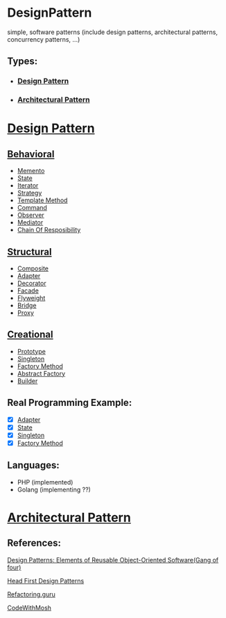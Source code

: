 # DesignPattern
simple, software patterns (include design patterns, architectural patterns, concurrency patterns, ...)

## Types:
- ### [Design Pattern](#design-pattern-1)
- ### [Architectural Pattern](#architectural-pattern-1)

# [Design Pattern](#design-pattern)

## [Behavioral](Design/Behavioral)
- [Memento](Design/Behavioral/Memento)
- [State](Design/Behavioral/State)
- [Iterator](Design/Behavioral/Iterator)
- [Strategy](Design/Behavioral/Strategy)
- [Template Method](Design/Behavioral/Template_Method)
- [Command](Design/Behavioral/Command)
- [Observer](Design/Behavioral/Observer)
- [Mediator](Design/Behavioral/Mediator)
- [Chain Of Resposibility](Design/Behavioral/Chain_Of_Resposibility)

## [Structural](Design/Structural)
- [Composite](Design/Structural/Composite)
- [Adapter](Design/Structural/Adapter)
- [Decorator](Design/Structural/Decorator)
- [Facade](Design/Structural/Facade)
- [Flyweight](Design/Structural/Flyweight)
- [Bridge](Design/Structural/Bridge)
- [Proxy](Design/Structural/Proxy)

## [Creational](Design/Creational)
- [Prototype](Design/Creational/Prototype)
- [Singleton](Design/Creational/Singleton)
- [Factory Method](Design/Creational/Factory)
- [Abstract Factory](Design/Creational/Abstract_Factory)
- [Builder](Design/Creational/Builder)

## Real Programming Example:
- [x] [Adapter](Design/Structural/Adapter)
- [x] [State](Design/Behavioral/State)
- [x] [Singleton](Design/Creational/Singleton)
- [x] [Factory Method](Design/Creational/Factory/php/sender/)

## Languages:
- PHP (implemented)
- Golang  (implementing ??)



# [Architectural Pattern](#architectural-pattern)


## References:
[Design Patterns: Elements of Reusable Object-Oriented Software(Gang of four)](https://www.amazon.com/Design-Patterns-Object-Oriented-Addison-Wesley-Professional-ebook/dp/B000SEIBB8)

[Head First Design Patterns](https://www.amazon.co.uk/dp/0596007124?linkCode=gs2&tag=oreilly20-21)

[Refactoring.guru](https://refactoring.guru/design-patterns/book)

[CodeWithMosh](https://codewithmosh.com/p/design-patterns)
